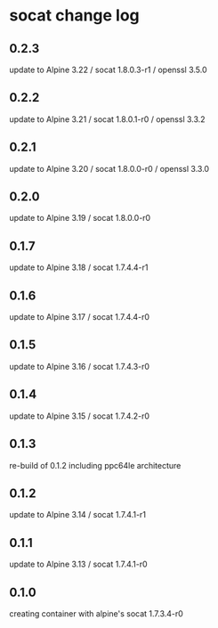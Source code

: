 # socat change log

## 0.2.3
update to Alpine 3.22 / socat 1.8.0.3-r1 / openssl 3.5.0

## 0.2.2
update to Alpine 3.21 / socat 1.8.0.1-r0 / openssl 3.3.2

## 0.2.1
update to Alpine 3.20 / socat 1.8.0.0-r0 / openssl 3.3.0

## 0.2.0
update to Alpine 3.19 / socat 1.8.0.0-r0

## 0.1.7
update to Alpine 3.18 / socat 1.7.4.4-r1

## 0.1.6
update to Alpine 3.17 / socat 1.7.4.4-r0

## 0.1.5
update to Alpine 3.16 / socat 1.7.4.3-r0

## 0.1.4
update to Alpine 3.15 / socat 1.7.4.2-r0

## 0.1.3
re-build of 0.1.2 including ppc64le architecture

## 0.1.2
update to Alpine 3.14 / socat 1.7.4.1-r1

## 0.1.1
update to Alpine 3.13 / socat 1.7.4.1-r0

## 0.1.0
creating container with alpine's socat 1.7.3.4-r0
